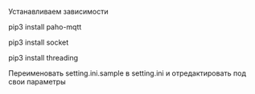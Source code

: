 Устанавливаем зависимости

pip3 install paho-mqtt

pip3 install socket

pip3 install threading


Переименовать setting.ini.sample в setting.ini и отредактировать под свои параметры
